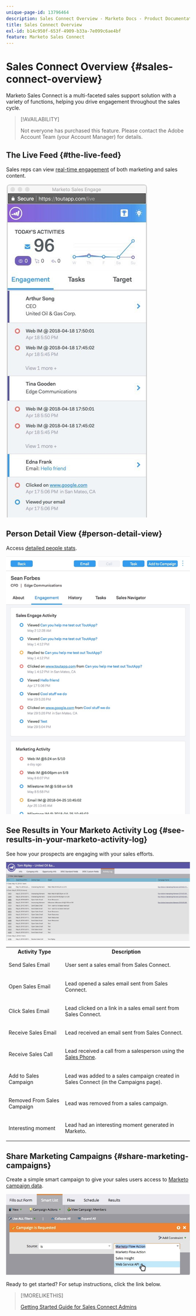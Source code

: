 ```yaml
---
unique-page-id: 13796464
description: Sales Connect Overview - Marketo Docs - Product Documentation
title: Sales Connect Overview
exl-id: b14c950f-653f-4909-b33a-7e099c6ae4bf
feature: Marketo Sales Connect
---
```

# Sales Connect Overview {#sales-connect-overview}

Marketo Sales Connect is a multi-faceted sales support solution with a variety of functions, helping you drive engagement throughout the sales cycle.

>[!AVAILABILITY]
>
>Not everyone has purchased this feature. Please contact the Adobe Account Team (your Account Manager) for details.

## The Live Feed {#the-live-feed}

Sales reps can view [real-time engagement](/help/marketo/product-docs/marketo-sales-connect/email/the-live-feed/live-feed-overview.md) of both marketing and sales content.

![](assets/engagement.jpg)

## Person Detail View {#person-detail-view}

Access [detailed people stats](/help/marketo/product-docs/marketo-sales-connect/people/person-detail-view.md).

![](assets/2018-05-11-at-3.28-pm.jpg)

## See Results in Your Marketo Activity Log {#see-results-in-your-marketo-activity-log}

See how your prospects are engaging with your sales efforts.

![](assets/2018-05-11-at-3.30-pm.jpg)

<table>
 <tbody>
  <tr>
   <th>Activity Type</th>
   <th>Description</th>
  </tr>
  <tr>
   <td><p>Send Sales Email</p></td>
   <td><p>User sent a sales email from Sales Connect.</p></td>
  </tr>
  <tr>
   <td><p>Open Sales Email</p></td>
   <td><p>Lead opened a sales email sent from Sales Connect.</p></td>
  </tr>
  <tr>
   <td><p>Click Sales Email</p></td>
   <td><p>Lead clicked on a link in a sales email sent from Sales Connect.</p></td>
  </tr>
  <tr>
   <td colspan="1"><p>Receive Sales Email</p></td>
   <td colspan="1"><p>Lead received an email sent from Sales Connect.</p></td>
  </tr>
  <tr>
   <td colspan="1"><p>Receive Sales Call</p></td>
   <td colspan="1"><p>Lead received a call from a salesperson using the <a href="/help/marketo/product-docs/marketo-sales-connect/phone/sales-phone-overview.md" rel="nofollow">Sales Phone</a>.</p></td>
  </tr>
  <tr>
   <td colspan="1"><p>Add to Sales Campaign</p></td>
   <td colspan="1"><p>Lead was added to a sales campaign created in Sales Connect (in the Campaigns page).</p></td>
  </tr>
  <tr>
   <td colspan="1"><p>Removed From Sales Campaign</p></td>
   <td colspan="1"><p>Lead was removed from a sales campaign.</p></td>
  </tr>
  <tr>
   <td colspan="1"><p>Interesting moment</p></td>
   <td colspan="1"><p>Lead had an interesting moment generated in Marketo.</p></td>
  </tr>
 </tbody>
</table>

## Share Marketing Campaigns {#share-marketing-campaigns}

Create a simple smart campaign to give your sales users access to [Marketo campaign data](/help/marketo/product-docs/marketo-sales-connect/marketo/make-a-campaign-visible-to-sales-connect-users.md).

![](assets/campaign-is-requested.jpg)

Ready to get started? For setup instructions, click the link below.

>[!MORELIKETHIS]
>
>[Getting Started Guide for Sales Connect Admins](/help/marketo/product-docs/marketo-sales-connect/getting-started/getting-started-guide-for-sales-connect-admins.md)
